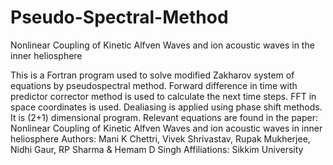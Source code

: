 # Pseudo-Spectral-Method
Nonlinear Coupling of Kinetic Alfven Waves and ion acoustic waves in the inner heliosphere


This is a Fortran program used to solve modified Zakharov system of equations by pseudospectral method.
Forward difference in time with predictor corrector method is used to calculate
the next time steps. FFT in space coordinates is used.
Dealiasing is applied using phase shift methods.
It is (2+1) dimensional program.
Relevant equations are found in the paper: Nonlinear Coupling of Kinetic Alfven Waves and ion acoustic waves in inner heliosphere
Authors: Mani K Chettri, Vivek Shrivastav, Rupak Mukherjee, Nidhi Gaur, RP Sharma & Hemam D Singh
Affiliations: Sikkim University
